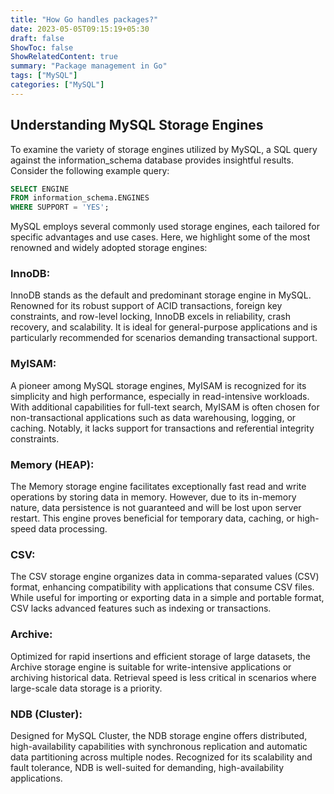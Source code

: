 ```yaml
---
title: "How Go handles packages?"
date: 2023-05-05T09:15:19+05:30
draft: false
ShowToc: false
ShowRelatedContent: true
summary: "Package management in Go"
tags: ["MySQL"]
categories: ["MySQL"]
---
```



## Understanding MySQL Storage Engines
To examine the variety of storage engines utilized by MySQL, a SQL query against the information_schema database provides insightful results. Consider the following example query:

```sql
SELECT ENGINE
FROM information_schema.ENGINES
WHERE SUPPORT = 'YES';
```

MySQL employs several commonly used storage engines, each tailored for specific advantages and use cases. Here, we highlight some of the most renowned and widely adopted storage engines:

### InnoDB:
InnoDB stands as the default and predominant storage engine in MySQL. Renowned for its robust support of ACID transactions, foreign key constraints, and row-level locking, InnoDB excels in reliability, crash recovery, and scalability. It is ideal for general-purpose applications and is particularly recommended for scenarios demanding transactional support.

### MyISAM:
A pioneer among MySQL storage engines, MyISAM is recognized for its simplicity and high performance, especially in read-intensive workloads. With additional capabilities for full-text search, MyISAM is often chosen for non-transactional applications such as data warehousing, logging, or caching. Notably, it lacks support for transactions and referential integrity constraints.

### Memory (HEAP):
The Memory storage engine facilitates exceptionally fast read and write operations by storing data in memory. However, due to its in-memory nature, data persistence is not guaranteed and will be lost upon server restart. This engine proves beneficial for temporary data, caching, or high-speed data processing.

### CSV:
The CSV storage engine organizes data in comma-separated values (CSV) format, enhancing compatibility with applications that consume CSV files. While useful for importing or exporting data in a simple and portable format, CSV lacks advanced features such as indexing or transactions.

### Archive:
Optimized for rapid insertions and efficient storage of large datasets, the Archive storage engine is suitable for write-intensive applications or archiving historical data. Retrieval speed is less critical in scenarios where large-scale data storage is a priority.

### NDB (Cluster):
Designed for MySQL Cluster, the NDB storage engine offers distributed, high-availability capabilities with synchronous replication and automatic data partitioning across multiple nodes. Recognized for its scalability and fault tolerance, NDB is well-suited for demanding, high-availability applications.

